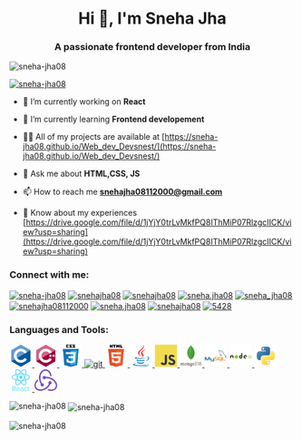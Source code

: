 <h1 align="center">Hi 👋, I'm Sneha Jha</h1>
<h3 align="center">A passionate frontend developer from India</h3>

<p align="left"> <img src="https://komarev.com/ghpvc/?username=sneha-jha08&label=Profile%20views&color=0e75b6&style=flat" alt="sneha-jha08" /> </p>

<p align="left"> <a href="https://github.com/ryo-ma/github-profile-trophy"><img src="https://github-profile-trophy.vercel.app/?username=sneha-jha08" alt="sneha-jha08" /></a> </p>

- 🔭 I’m currently working on **React**

- 🌱 I’m currently learning **Frontend developement**

- 👨‍💻 All of my projects are available at [https://sneha-jha08.github.io/Web_dev_Devsnest/](https://sneha-jha08.github.io/Web_dev_Devsnest/)

- 💬 Ask me about **HTML,CSS, JS**

- 📫 How to reach me **snehajha08112000@gmail.com**

- 📄 Know about my experiences [https://drive.google.com/file/d/1jYjY0trLvMkfPQ8IThMiP07RlzgcIICK/view?usp=sharing](https://drive.google.com/file/d/1jYjY0trLvMkfPQ8IThMiP07RlzgcIICK/view?usp=sharing)

<h3 align="left">Connect with me:</h3>
<p align="left">
<a href="https://linkedin.com/in/sneha-jha08" target="blank"><img align="center" src="https://raw.githubusercontent.com/rahuldkjain/github-profile-readme-generator/master/src/images/icons/Social/linked-in-alt.svg" alt="sneha-jha08" height="30" width="40" /></a>
<a href="https://kaggle.com/snehajha08" target="blank"><img align="center" src="https://raw.githubusercontent.com/rahuldkjain/github-profile-readme-generator/master/src/images/icons/Social/kaggle.svg" alt="snehajha08" height="30" width="40" /></a>
<a href="https://fb.com/snehajha08" target="blank"><img align="center" src="https://raw.githubusercontent.com/rahuldkjain/github-profile-readme-generator/master/src/images/icons/Social/facebook.svg" alt="snehajha08" height="30" width="40" /></a>
<a href="https://instagram.com/sneha.jha08" target="blank"><img align="center" src="https://raw.githubusercontent.com/rahuldkjain/github-profile-readme-generator/master/src/images/icons/Social/instagram.svg" alt="sneha.jha08" height="30" width="40" /></a>
<a href="https://www.codechef.com/users/sneha_jha08" target="blank"><img align="center" src="https://cdn.jsdelivr.net/npm/simple-icons@3.1.0/icons/codechef.svg" alt="sneha_jha08" height="30" width="40" /></a>
<a href="https://www.hackerrank.com/snehajha08112000" target="blank"><img align="center" src="https://raw.githubusercontent.com/rahuldkjain/github-profile-readme-generator/master/src/images/icons/Social/hackerrank.svg" alt="snehajha08112000" height="30" width="40" /></a>
<a href="https://codeforces.com/profile/sneha.jha08" target="blank"><img align="center" src="https://cdn.jsdelivr.net/npm/simple-icons@3.0.1/icons/codeforces.svg" alt="sneha.jha08" height="30" width="40" /></a>
<a href="https://auth.geeksforgeeks.org/user/snehajha08" target="blank"><img align="center" src="https://raw.githubusercontent.com/rahuldkjain/github-profile-readme-generator/master/src/images/icons/Social/geeks-for-geeks.svg" alt="snehajha08" height="30" width="40" /></a>
<a href="https://discord.gg/5428" target="blank"><img align="center" src="https://raw.githubusercontent.com/rahuldkjain/github-profile-readme-generator/master/src/images/icons/Social/discord.svg" alt="5428" height="30" width="40" /></a>
</p>

<h3 align="left">Languages and Tools:</h3>
<p align="left"> <a href="https://www.cprogramming.com/" target="_blank"> <img src="https://raw.githubusercontent.com/devicons/devicon/master/icons/c/c-original.svg" alt="c" width="40" height="40"/> </a> <a href="https://www.w3schools.com/cpp/" target="_blank"> <img src="https://raw.githubusercontent.com/devicons/devicon/master/icons/cplusplus/cplusplus-original.svg" alt="cplusplus" width="40" height="40"/> </a> <a href="https://www.w3schools.com/css/" target="_blank"> <img src="https://raw.githubusercontent.com/devicons/devicon/master/icons/css3/css3-original-wordmark.svg" alt="css3" width="40" height="40"/> </a> <a href="https://git-scm.com/" target="_blank"> <img src="https://www.vectorlogo.zone/logos/git-scm/git-scm-icon.svg" alt="git" width="40" height="40"/> </a> <a href="https://www.w3.org/html/" target="_blank"> <img src="https://raw.githubusercontent.com/devicons/devicon/master/icons/html5/html5-original-wordmark.svg" alt="html5" width="40" height="40"/> </a> <a href="https://www.java.com" target="_blank"> <img src="https://raw.githubusercontent.com/devicons/devicon/master/icons/java/java-original.svg" alt="java" width="40" height="40"/> </a> <a href="https://developer.mozilla.org/en-US/docs/Web/JavaScript" target="_blank"> <img src="https://raw.githubusercontent.com/devicons/devicon/master/icons/javascript/javascript-original.svg" alt="javascript" width="40" height="40"/> </a> <a href="https://www.mongodb.com/" target="_blank"> <img src="https://raw.githubusercontent.com/devicons/devicon/master/icons/mongodb/mongodb-original-wordmark.svg" alt="mongodb" width="40" height="40"/> </a> <a href="https://www.mysql.com/" target="_blank"> <img src="https://raw.githubusercontent.com/devicons/devicon/master/icons/mysql/mysql-original-wordmark.svg" alt="mysql" width="40" height="40"/> </a> <a href="https://nodejs.org" target="_blank"> <img src="https://raw.githubusercontent.com/devicons/devicon/master/icons/nodejs/nodejs-original-wordmark.svg" alt="nodejs" width="40" height="40"/> </a> <a href="https://www.python.org" target="_blank"> <img src="https://raw.githubusercontent.com/devicons/devicon/master/icons/python/python-original.svg" alt="python" width="40" height="40"/> </a> <a href="https://reactjs.org/" target="_blank"> <img src="https://raw.githubusercontent.com/devicons/devicon/master/icons/react/react-original-wordmark.svg" alt="react" width="40" height="40"/> </a> <a href="https://redux.js.org" target="_blank"> <img src="https://raw.githubusercontent.com/devicons/devicon/master/icons/redux/redux-original.svg" alt="redux" width="40" height="40"/> </a> </p>

<p><img align="left" src="https://github-readme-stats.vercel.app/api/top-langs?username=sneha-jha08&show_icons=true&locale=en&layout=compact" alt="sneha-jha08" /></p>

<p>&nbsp;<img align="center" src="https://github-readme-stats.vercel.app/api?username=sneha-jha08&show_icons=true&locale=en" alt="sneha-jha08" /></p>

<p><img align="center" src="https://github-readme-streak-stats.herokuapp.com/?user=sneha-jha08&" alt="sneha-jha08" /></p>
